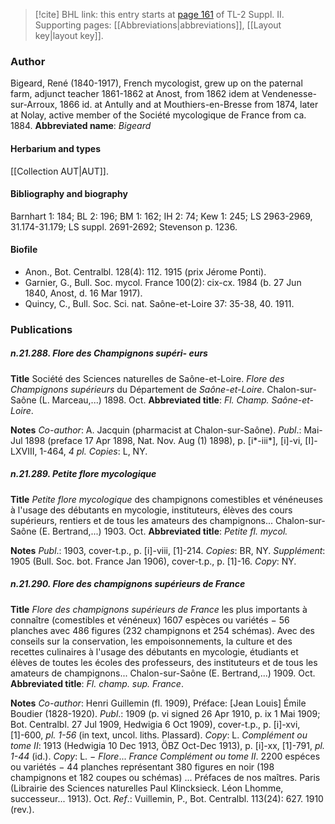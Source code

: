 > [!cite] BHL link: this entry starts at [page 161](https://www.biodiversitylibrary.org/page/33265358) of TL-2 Suppl. II.
> Supporting pages: [[Abbreviations|abbreviations]], [[Layout key|layout key]].

### Author

Bigeard, René (1840-1917), French mycologist, grew up on the paternal farm, adjunct teacher 1861-1862 at Anost, from 1862 idem at Vendenesse-sur-Arroux, 1866 id. at Antully and at Mouthiers-en-Bresse from 1874, later at Nolay, active member of the Société mycologique de France from ca. 1884. 
**Abbreviated name**: *Bigeard*

#### Herbarium and types

[[Collection AUT|AUT]].

#### Bibliography and biography

Barnhart 1: 184; BL 2: 196; BM 1: 162; IH 2: 74; Kew 1: 245; LS 2963-2969, 31.174-31.179; LS suppl. 2691-2692; Stevenson p. 1236.

#### Biofile

- Anon., Bot. Centralbl. 128(4): 112. 1915 (prix Jérome Ponti).
- Garnier, G., Bull. Soc. mycol. France 100(2): cix-cx. 1984 (b. 27 Jun 1840, Anost, d. 16 Mar 1917).
- Quincy, C., Bull. Soc. Sci. nat. Saône-et-Loire 37: 35-38, 40. 1911.

### Publications

##### n.21.288. Flore des Champignons supéri- eurs

**Title**
Société des Sciences naturelles de Saône-et-Loire. *Flore des Champignons supérieurs* du Département de *Saône-et-Loire*. Chalon-sur-Saône (L. Marceau,...) 1898. Oct.
**Abbreviated title**: *Fl. Champ. Saône-et-Loire*.

**Notes**
*Co-author*: A. Jacquin (pharmacist at Chalon-sur-Saône).
*Publ*.: Mai-Jul 1898 (preface 17 Apr 1898, Nat. Nov. Aug (1) 1898), p. \[i\*-iii\*\], \[i\]-vi, \[I\]-LXVIII, 1-464, *4 pl. Copies*: L, NY.

##### n.21.289. Petite flore mycologique

**Title**
*Petite flore mycologique* des champignons comestibles et vénéneuses à l'usage des débutants en mycologie, instituteurs, élèves des cours supérieurs, rentiers et de tous les amateurs des champignons... Chalon-sur-Saône (E. Bertrand,...) 1903. Oct.
**Abbreviated title**: *Petite fl. mycol.*

**Notes**
*Publ*.: 1903, cover-t.p., p. \[i\]-viii, \[1\]-214. *Copies*: BR, NY.
*Supplément*: 1905 (Bull. Soc. bot. France Jan 1906), cover-t.p., p. \[1\]-16. *Copy*: NY.

##### n.21.290. Flore des champignons supérieurs de France

**Title**
*Flore des champignons supérieurs de France* les plus importants à connaître (comestibles et vénéneux) 1607 espèces ou variétés − 56 planches avec 486 figures (232 champignons et 254 schémas). Avec des conseils sur la conservation, les empoisonnements, la culture et des recettes culinaires à l'usage des débutants en mycologie, étudiants et élèves de toutes les écoles des professeurs, des instituteurs et de tous les amateurs de champignons... Chalon-sur-Saône (E. Bertrand,...) 1909. Oct.
**Abbreviated title**: *Fl. champ. sup. France*.

**Notes**
*Co-author*: Henri Guillemin (fl. 1909), Préface: \[Jean Louis\] Émile Boudier (1828-1920).
*Publ*.: 1909 (p. vi signed 26 Apr 1910, p. ix 1 Mai 1909; Bot. Centralbl. 27 Jul 1909, Hedwigia 6 Oct 1909), cover-t.p., p. \[i\]-xvi, \[1\]-600, *pl. 1-56* (in text, uncol. liths. Plassard). *Copy*: L.
*Complément ou tome II*: 1913 (Hedwigia 10 Dec 1913, ÖBZ Oct-Dec 1913), p. \[i\]-xx, \[1\]-791, *pl. 1-44* (id.). *Copy*: L. − *Flore*... *France Complément ou tome II*. 2200 espéces ou variétés − 44 planches représentant 380 figures en noir (198 champignons et 182 coupes ou schémas) ... Préfaces de nos maîtres. Paris (Librairie des Sciences naturelles Paul Klincksieck. Léon Lhomme, successeur... 1913). Oct.
*Ref*.: Vuillemin, P., Bot. Centralbl. 113(24): 627. 1910 (rev.).

